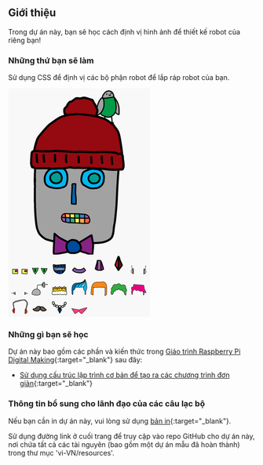 ## Giới thiệu

Trong dự án này, bạn sẽ học cách định vị hình ảnh để thiết kế robot của riêng bạn!

### Những thứ bạn sẽ làm

Sử dụng CSS để định vị các bộ phận robot để lắp ráp robot của bạn.

![ảnh chụp màn hình](images/robot-final.png)

### Những gì bạn sẽ học

Dự án này bao gồm các phần và kiến thức trong [Giáo trình Raspberry Pi Digital Making](http://rpf.io/curriculum){:target="_blank"} sau đây:

+ [Sử dụng cấu trúc lập trình cơ bản để tạo ra các chương trình đơn giản](https://www.raspberrypi.org/curriculum/programming/creator){:target="_blank"}

### Thông tin bổ sung cho lãnh đạo của các câu lạc bộ

Nếu bạn cần in dự án này, vui lòng sử dụng [bản in](https://projects.raspberrypi.org/vi-VN/projects/build-a-robot/print){:target="_blank"}.

Sử dụng đường link ở cuối trang để truy cập vào repo GitHub cho dự án này, nơi chứa tất cả các tài nguyên (bao gồm một dự án mẫu đã hoàn thành) trong thư mục 'vi-VN/resources'.